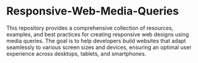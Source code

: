 # Responsive-Web-Media-Queries
This repository provides a comprehensive collection of resources, examples, and best practices for creating responsive web designs using media queries. The goal is to help developers build websites that adapt seamlessly to various screen sizes and devices, ensuring an optimal user experience across desktops, tablets, and smartphones.
